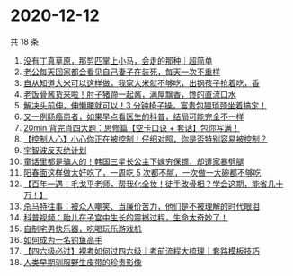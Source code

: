 # 2020-12-12

共 18 条

<!-- BEGIN ZHIHUVIDEO -->
<!-- 最后更新时间 Sat Dec 12 2020 11:09:04 GMT+0800 (CST) -->
1. [没有丁真草原，那剪匹掌上小马，会走的那种｜超简单](https://www.zhihu.com/zvideo/1320332149057785856)
1. [老公每天回家都会看见自己妻子在装死，每天一次不重样](https://www.zhihu.com/zvideo/1320394144187961344)
1. [自从知道大米可以这样做，我家大米就不够吃，出锅孩子抢着吃，香](https://www.zhihu.com/zvideo/1320062439422464000)
1. [老饭骨酱货来啦！肘子猪蹄一起酱，满屋飘香，馋的直流口水](https://www.zhihu.com/zvideo/1320767661438418944)
1. [解决头前伸，伸懒腰就可以！3 分钟椅子操，富贵包猥琐颈坐着搞定！](https://www.zhihu.com/zvideo/1320774136466677760)
1. [又一例肠癌患者，如果早点看医生的科普，结局可能完全不一样](https://www.zhihu.com/zvideo/1320849276046921728)
1. [20min 背完肖四大题：思修篇【空卡口诀 + 套话】包你写满！](https://www.zhihu.com/zvideo/1320754745099698176)
1. [【控制人心】小心你正在被控制！仔细对照，你是否特别容易被控制？](https://www.zhihu.com/zvideo/1320776579417153536)
1. [宇智波反灭绝计划](https://www.zhihu.com/zvideo/1320779064446480384)
1. [童话里都是骗人的！韩国三星长公主下嫁穷保镖，却遭家暴劈腿](https://www.zhihu.com/zvideo/1320675876301250560)
1. [阳春面这样做太好吃了，一周吃 5 次都不腻，一次做一大碗都不够吃](https://www.zhihu.com/zvideo/1320746991513419776)
1. [【百年一遇！毛戈平老师，帮我化全妆！徒手改骨相？学会这期，能省几十万！】](https://www.zhihu.com/zvideo/1320742422918209536)
1. [杀马特往事：被众人嘲笑、当廉价苦力，他们是不被理解的时代眼泪](https://www.zhihu.com/zvideo/1319706350780424192)
1. [科普视频：胎儿在子宫中生长的震撼过程，生命太奇妙了！](https://www.zhihu.com/zvideo/1320129102926233600)
1. [自制宅男快乐器，吃喝玩乐游戏机](https://www.zhihu.com/zvideo/1320709274297675776)
1. [如何成为一名钓鱼高手](https://www.zhihu.com/zvideo/1320816344472653824)
1. [【四六级必过】裸考如何过四六级｜考前流程大梳理｜套路模板技巧](https://www.zhihu.com/zvideo/1320717081085005824)
1. [人类早期驯服野生皮带的珍贵影像](https://www.zhihu.com/zvideo/1320395390386786304)
<!-- END ZHIHUVIDEO -->
